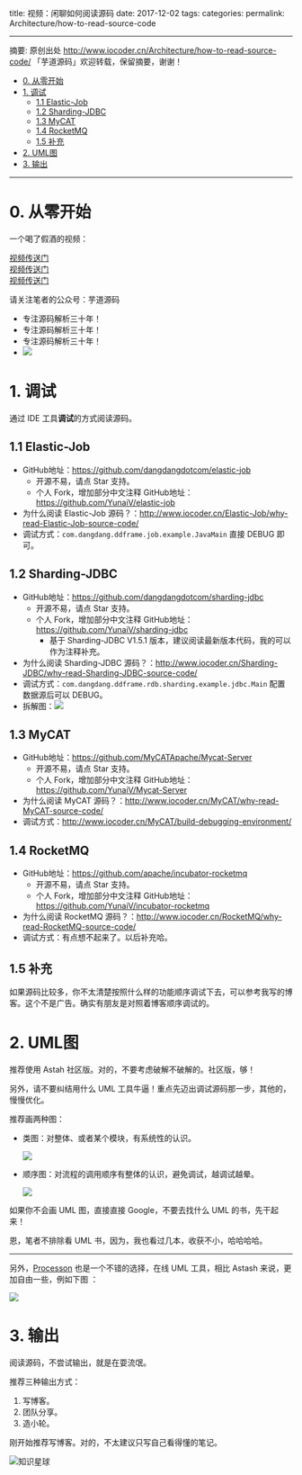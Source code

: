 title: 视频：闲聊如何阅读源码
date: 2017-12-02
tags:
categories: 
permalink: Architecture/how-to-read-source-code

-------

摘要: 原创出处 http://www.iocoder.cn/Architecture/how-to-read-source-code/ 「芋道源码」欢迎转载，保留摘要，谢谢！

- [0. 从零开始](http://www.iocoder.cn/Architecture/how-to-read-source-code/)
- [1. 调试](http://www.iocoder.cn/Architecture/how-to-read-source-code/)
  - [1.1 Elastic-Job](http://www.iocoder.cn/Architecture/how-to-read-source-code/)
  - [1.2 Sharding-JDBC](http://www.iocoder.cn/Architecture/how-to-read-source-code/)
  - [1.3 MyCAT](http://www.iocoder.cn/Architecture/how-to-read-source-code/)
  - [1.4 RocketMQ](http://www.iocoder.cn/Architecture/how-to-read-source-code/)
  - [1.5 补充](http://www.iocoder.cn/Architecture/how-to-read-source-code/)
- [2. UML图](http://www.iocoder.cn/Architecture/how-to-read-source-code/)
- [3. 输出](http://www.iocoder.cn/Architecture/how-to-read-source-code/)

-------

# 0. 从零开始

一个喝了假酒的视频：

[视频传送门](https://v.qq.com/x/page/p0543tzm648.html)  
[视频传送门](https://v.qq.com/x/page/p0543tzm648.html)  
[视频传送门](https://v.qq.com/x/page/p0543tzm648.html)  

请关注笔者的公众号：芋道源码

* 专注源码解析三十年！
* 专注源码解析三十年！
* 专注源码解析三十年！
* ![](http://www.iocoder.cn/images/common/wechat_mp_2018_05_18.jpg)

# 1. 调试

通过 IDE 工具**调试**的方式阅读源码。

## 1.1 Elastic-Job

* GitHub地址：https://github.com/dangdangdotcom/elastic-job
    * 开源不易，请点 Star 支持。
    * 个人 Fork，增加部分中文注释 GitHub地址：https://github.com/YunaiV/elastic-job
* 为什么阅读 Elastic-Job 源码？：http://www.iocoder.cn/Elastic-Job/why-read-Elastic-Job-source-code/
* 调试方式：`com.dangdang.ddframe.job.example.JavaMain` 直接 DEBUG 即可。

## 1.2 Sharding-JDBC

* GitHub地址：https://github.com/dangdangdotcom/sharding-jdbc
    * 开源不易，请点 Star 支持。
    * 个人 Fork，增加部分中文注释 GitHub地址：https://github.com/YunaiV/sharding-jdbc
        * 基于 Sharding-JDBC V1.5.1 版本，建议阅读最新版本代码，我的可以作为注释补充。 
* 为什么阅读 Sharding-JDBC 源码？：http://www.iocoder.cn/Sharding-JDBC/why-read-Sharding-JDBC-source-code/
* 调试方式：`com.dangdang.ddframe.rdb.sharding.example.jdbc.Main` 配置数据源后可以 DEBUG。
* 拆解图：![](http://www.iocoder.cn/images/Architecture/2017_12_02/01.png)

## 1.3 MyCAT

* GitHub地址：https://github.com/MyCATApache/Mycat-Server
    * 开源不易，请点 Star 支持。
    * 个人 Fork，增加部分中文注释 GitHub地址：https://github.com/YunaiV/Mycat-Server
* 为什么阅读 MyCAT 源码？：http://www.iocoder.cn/MyCAT/why-read-MyCAT-source-code/
* 调试方式：http://www.iocoder.cn/MyCAT/build-debugging-environment/

## 1.4 RocketMQ

* GitHub地址：https://github.com/apache/incubator-rocketmq
    * 开源不易，请点 Star 支持。
    * 个人 Fork，增加部分中文注释 GitHub地址：https://github.com/YunaiV/incubator-rocketmq
* 为什么阅读 RocketMQ 源码？：http://www.iocoder.cn/RocketMQ/why-read-RocketMQ-source-code/
* 调试方式：有点想不起来了。以后补充哈。

## 1.5 补充

如果源码比较多，你不太清楚按照什么样的功能顺序调试下去，可以参考我写的博客。这个不是广告。确实有朋友是对照着博客顺序调试的。

# 2. UML图

推荐使用 Astah 社区版。对的，不要考虑破解不破解的。社区版，够！

另外，请不要纠结用什么 UML 工具牛逼！重点先迈出调试源码那一步，其他的，慢慢优化。

推荐画两种图：

* 类图：对整体、或者某个模块，有系统性的认识。

    ![](http://www.iocoder.cn/images/Architecture/2017_12_02/02.png)

* 顺序图：对流程的调用顺序有整体的认识，避免调试，越调试越晕。

    ![](http://www.iocoder.cn/images/Architecture/2017_12_02/03.png)


如果你不会画 UML 图，直接直接 Google，不要去找什么 UML 的书，先干起来！

恩，笔者不排除看 UML 书，因为，我也看过几本，收获不小，哈哈哈哈。

-------

另外，[Processon](https://www.processon.com/i/547ff2e4e4b0a5f7c3ab01f3) 也是一个不错的选择，在线 UML 工具，相比 Astash 来说，更加自由一些，例如下图 ：

![](http://www.iocoder.cn/images/Architecture/2017_12_02/04.png)

# 3. 输出

阅读源码，不尝试输出，就是在耍流氓。

推荐三种输出方式：

1. 写博客。
2. 团队分享。
3. 造小轮。

刚开始推荐写博客。对的，不太建议只写自己看得懂的笔记。

![知识星球](http://www.iocoder.cn/images/Architecture/2017_12_29/01.png)

